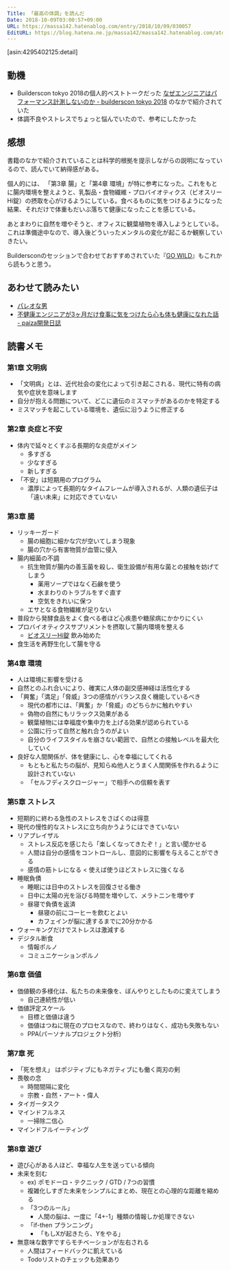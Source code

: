 ```yaml
---
Title: 「最高の体調」を読んだ
Date: 2018-10-09T03:00:57+09:00
URL: https://massa142.hatenablog.com/entry/2018/10/09/030057
EditURL: https://blog.hatena.ne.jp/massa142/massa142.hatenablog.com/atom/entry/10257846132649270926
---
```


[asin:4295402125:detail]

## 動機
* Builderscon tokyo 2018の個人的ベストトークだった [なぜエンジニアはパフォーマンス計測しないのか - builderscon tokyo 2018](https://builderscon.io/tokyo/2018/session/0b61823f-0e9e-4d73-84ad-945796a53159) のなかで紹介されていた
* 体調不良やストレスでちょっと悩んでいたので、参考にしたかった

## 感想

書籍のなかで紹介されていることは科学的根拠を提示しながらの説明になっているので、読んでいて納得感がある。

個人的には、 「第3章 腸」と「第4章 環境」が特に参考になった。これをもとに腸内環境を整えようと、乳製品・食物繊維・プロバイオティクス（ビオスリーHi錠）の摂取を心がけるようにしている。食べるものに気をつけるようになった結果、それだけで体重もだいぶ落ちて健康になったことを感じている。

あとまわりに自然を増やそうと、オフィスに観葉植物を導入しようとしている。これは準備途中なので、導入後どういったメンタルの変化が起こるか観察していきたい。

Buildersconのセッションで合わせておすすめされていた『[GO WILD](https://amzn.to/2PnjVYn)』もこれから読もうと思う。

## あわせて読みたい
* [パレオな男](https://yuchrszk.blogspot.com/)
* [不健康エンジニアが3ヶ月だけ食事に気をつけたら心も体も健康になれた話 - paiza開発日誌](https://paiza.hatenablog.com/entry/2018/08/28/%E4%B8%8D%E5%81%A5%E5%BA%B7%E3%82%A8%E3%83%B3%E3%82%B8%E3%83%8B%E3%82%A2%E3%81%8C3%E3%83%B6%E6%9C%88%E3%81%A0%E3%81%91%E9%A3%9F%E4%BA%8B%E3%81%AB%E6%B0%97%E3%82%92%E3%81%A4%E3%81%91%E3%81%9F%E3%82%89)

## 読書メモ

### 第1章 文明病
* 「文明病」とは、近代社会の変化によって引き起こされる、現代に特有の病気や症状を意味します
* 自分が抱える問題について、どこに遺伝のミスマッチがあるのかを特定する
* ミスマッチを起こしている環境を、遺伝に沿うように修正する

### 第2章 炎症と不安
* 体内で延々とくすぶる長期的な炎症がメイン
	* 多すぎる
	* 少なすぎる
	* 新しすぎる 
* 「不安」は短期用のプログラム
	* 濃厚によって長期的なタイムフレームが導入されるが、人類の遺伝子は「遠い未来」に対応できていない

### 第3章 腸
* リッキーガード
	* 腸の細胞に細かな穴が空いてしまう現象
	* 腸の穴から有害物質が血管に侵入
* 腸内細菌の不調
	* 抗生物質が腸内の善玉菌を殺し、衛生設備が有用な菌との接触を妨げてしまう
		* 薬用ソープではなく石鹸を使う
		* 水まわりのトラブルをすぐ直す
		* 空気をきれいに保つ
	* エサとなる食物繊維が足りない	
* 普段から発酵食品をよく食べる者ほど心疾患や糖尿病にかかりにくい
* プロバイオティクスサプリメントを摂取して腸内環境を整える
	* [ビオスリーHi錠](https://amzn.to/2QMPSKJ) 飲み始めた
* 食生活を再野生化して腸を守る

### 第4章 環境
* 人は環境に影響を受ける
* 自然とのふれ合いにより、確実に人体の副交感神経は活性化する
* 「興奮」「満足」「脅威」3つの感情がバランス良く機能しているべき
	* 現代の都市には、「興奮」か「脅威」のどちらかに触れやすい
	* 偽物の自然にもリラックス効果がある
	* 観葉植物には幸福度や集中力を上げる効果が認められている
	* 公園に行って自然と触れ合うのがよい
	* 自分のライフスタイルを崩さない範囲で、自然との接触レベルを最大化していく
* 良好な人間関係が、体を健康にし、心を幸福にしてくれる
	* もともと私たちの脳が、見知らぬ他人とうまく人間関係を作れるように設計されていない
	* 「セルフディスクロージャー」で相手への信頼を表す

### 第5章 ストレス
* 短期的に終わる急性のストレスをさばくのは得意
* 現代の慢性的なストレスに立ち向かうようにはできていない
* リアプレイザル
  * ストレス反応を感じたら「楽しくなってきたぞ！」と言い聞かせる
  * 人間は自分の感情をコントロールし、意図的に影響を与えることができる
  * 感情の筋トレになる < 使えば使うほどストレスに強くなる
* 睡眠負債
	* 睡眠には日中のストレスを回復させる働き
	* 日中に太陽の光を浴びる時間を増やして、メラトニンを増やす
	* 昼寝で負債を返済
		* 昼寝の前にコーヒーを飲むとよい
		* カフェインが脳に達するまでに20分かかる
* ウォーキングだけでストレスは激減する
* デジタル断食
	* 情報ポルノ
	* コミュニケーションポルノ

### 第6章 価値
* 価値観の多様化は、私たちの未来像を、ぼんやりとしたものに変えてしまう
	* 自己連続性が低い
* 価値評定スケール
	* 目標と価値は違う
	* 価値はつねに現在のプロセスなので、終わりはなく、成功も失敗もない
	* PPA(パーソナルプロジェクト分析)

### 第7章 死
* 「死を想え」 	はポジティブにもネガティブにも働く両刃の剣
* 畏敬の念
	* 時間間隔に変化
	* 宗教・自然・アート・偉人
* タイガータスク
* マインドフルネス
	* 一掃除二信心
* マインドフルイーティング

### 第8章 遊び
* 遊び心がある人ほど、幸福な人生を送っている傾向
* 未来を刻む
	* ex) ポモドーロ・テクニック / GTD / 7つの習慣
	* 複雑化しすぎた未来をシンプルにまとめ、現在との心理的な距離を縮める
	* 「3つのルール」
		* 人間の脳は、一度に「4+-1」種類の情報しか処理できない
	* 「if-then プランニング」
		* 「もしXが起きたら、Yをやる」
* 無意味な数字ですらモチベーションが左右される
	* 人間はフィードバックに飢えている 
	* Todoリストのチェックも効果あり
